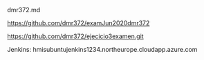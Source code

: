 dmr372.md

https://github.com/dmr372/examJun2020dmr372

https://github.com/dmr372/ejecicio3examen.git

Jenkins: hmisubuntujenkins1234.northeurope.cloudapp.azure.com